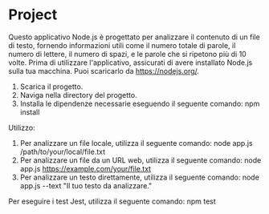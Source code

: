 # Project

Questo applicativo Node.js è progettato per analizzare il contenuto di un file di testo, fornendo informazioni utili come il numero totale di parole, il numero di lettere, il numero di spazi, e le parole che si ripetono più di 10 volte.
Prima di utilizzare l'applicativo, assicurati di avere installato Node.js sulla tua macchina. Puoi scaricarlo da https://nodejs.org/.

1. Scarica il progetto.
2. Naviga nella directory del progetto.
3. Installa le dipendenze necessarie eseguendo il seguente comando: npm install

Utilizzo:

1. Per analizzare un file locale, utilizza il seguente comando: node app.js /path/to/your/local/file.txt
2. Per analizzare un file da un URL web, utilizza il seguente comando: node app.js https://example.com/your/file.txt
3. Per analizzare un testo direttamente, utilizza il seguente comando: node app.js --text "Il tuo testo da analizzare."

Per eseguire i test Jest, utilizza il seguente comando: npm test
